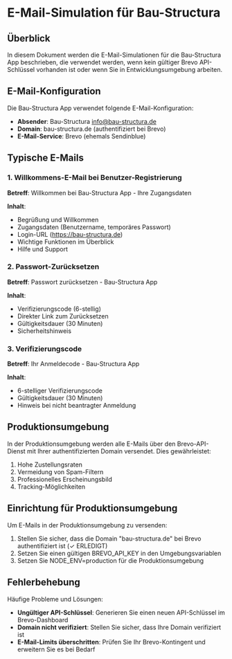 # E-Mail-Simulation für Bau-Structura

## Überblick
In diesem Dokument werden die E-Mail-Simulationen für die Bau-Structura App beschrieben, die verwendet werden, wenn kein gültiger Brevo API-Schlüssel vorhanden ist oder wenn Sie in Entwicklungsumgebung arbeiten.

## E-Mail-Konfiguration

Die Bau-Structura App verwendet folgende E-Mail-Konfiguration:

- **Absender**: Bau-Structura <info@bau-structura.de>
- **Domain**: bau-structura.de (authentifiziert bei Brevo)
- **E-Mail-Service**: Brevo (ehemals Sendinblue)

## Typische E-Mails

### 1. Willkommens-E-Mail bei Benutzer-Registrierung

**Betreff**: Willkommen bei Bau-Structura App - Ihre Zugangsdaten

**Inhalt**:
- Begrüßung und Willkommen
- Zugangsdaten (Benutzername, temporäres Passwort)
- Login-URL (https://bau-structura.de)
- Wichtige Funktionen im Überblick
- Hilfe und Support

### 2. Passwort-Zurücksetzen

**Betreff**: Passwort zurücksetzen - Bau-Structura App

**Inhalt**:
- Verifizierungscode (6-stellig)
- Direkter Link zum Zurücksetzen
- Gültigkeitsdauer (30 Minuten)
- Sicherheitshinweis

### 3. Verifizierungscode

**Betreff**: Ihr Anmeldecode - Bau-Structura App

**Inhalt**:
- 6-stelliger Verifizierungscode
- Gültigkeitsdauer (30 Minuten)
- Hinweis bei nicht beantragter Anmeldung

## Produktionsumgebung

In der Produktionsumgebung werden alle E-Mails über den Brevo-API-Dienst mit Ihrer authentifizierten Domain versendet. Dies gewährleistet:

1. Hohe Zustellungsraten
2. Vermeidung von Spam-Filtern
3. Professionelles Erscheinungsbild
4. Tracking-Möglichkeiten

## Einrichtung für Produktionsumgebung

Um E-Mails in der Produktionsumgebung zu versenden:

1. Stellen Sie sicher, dass die Domain "bau-structura.de" bei Brevo authentifiziert ist (✓ ERLEDIGT)
2. Setzen Sie einen gültigen BREVO_API_KEY in den Umgebungsvariablen
3. Setzen Sie NODE_ENV=production für die Produktionsumgebung

## Fehlerbehebung

Häufige Probleme und Lösungen:

- **Ungültiger API-Schlüssel**: Generieren Sie einen neuen API-Schlüssel im Brevo-Dashboard
- **Domain nicht verifiziert**: Stellen Sie sicher, dass Ihre Domain verifiziert ist
- **E-Mail-Limits überschritten**: Prüfen Sie Ihr Brevo-Kontingent und erweitern Sie es bei Bedarf